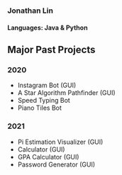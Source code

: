 ### Jonathan Lin
#### Languages: Java & Python
### 

## Major Past Projects
### 2020
- Instagram Bot (GUI)
- A Star Algorithm Pathfinder (GUI)
- Speed Typing Bot
- Piano Tiles Bot

### 2021
- Pi Estimation Visualizer (GUI)
- Calculator (GUI)
- GPA Calculator (GUI)
- Password Generator (GUI)
